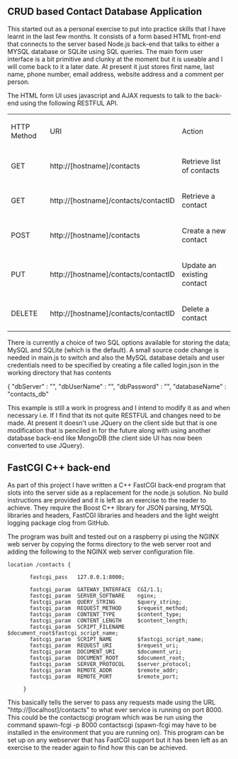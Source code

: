 ## CRUD based Contact Database Application ##

This started out as a personal exercise to put into practice skills that I have learnt in the last few months. It consists of a form based HTML front-end that connects to the server based Node.js back-end that talks to either a MYSQL database or SQLite using SQL queries. The main form user interface is a bit primitive and clunky at the moment but it is useable and I will come back to it a later date. At present it just stores first name, last name, phone number, email address, website address and a comment per person.

The HTML form UI uses javascript and AJAX requests to talk to the back-end using the following RESTFUL API.

<table class="c10">
   <tbody>
      <tr class="c6">
         <td class="c5 c7" colspan="1" rowspan="1">
            <p class="c4"><span class="c7 c8">HTTP Method</span></p>
         </td>
         <td class="c3 c7" colspan="1" rowspan="1">
            <p class="c4"><span class="c8 c7">URI</span></p>
         </td>
         <td class="c0 c7" colspan="1" rowspan="1">
            <p class="c4"><span class="c8 c7">Action</span></p>
         </td>
      </tr>
      <tr class="c6">
         <td class="c5" colspan="1" rowspan="1">
            <p class="c4"><span class="c2">GET</span></p>
         </td>
         <td class="c3" colspan="1" rowspan="1">
            <p class="c4"><span class="c2">http://[hostname]/contacts</span></p>
         </td>
         <td class="c0" colspan="1" rowspan="1">
            <p class="c4"><span class="c2">Retrieve list of contacts</span></p>
         </td>
      </tr>
      <tr class="c6">
         <td class="c5" colspan="1" rowspan="1">
            <p class="c4"><span class="c2">GET</span></p>
         </td>
         <td class="c3" colspan="1" rowspan="1">
            <p class="c4"><span class="c2">http://[hostname]/contacts/contactID</span></p>
         </td>
         <td class="c0" colspan="1" rowspan="1">
            <p class="c4"><span class="c2">Retrieve a contact</span></p>
         </td>
      </tr>
      <tr class="c6">
         <td class="c5" colspan="1" rowspan="1">
            <p class="c4"><span class="c2">POST</span></p>
         </td>
         <td class="c3" colspan="1" rowspan="1">
            <p class="c4"><span class="c2">http://[hostname]/contacts</span></p>
         </td>
         <td class="c0" colspan="1" rowspan="1">
            <p class="c4"><span class="c2">Create a new contact</span></p>
         </td>
      </tr>
      <tr class="c6">
         <td class="c5" colspan="1" rowspan="1">
            <p class="c4"><span class="c2">PUT</span></p>
         </td>
         <td class="c3" colspan="1" rowspan="1">
            <p class="c4"><span class="c2">http://[hostname]/contacts/contactID</span></p>
         </td>
         <td class="c0" colspan="1" rowspan="1">
            <p class="c4"><span class="c2">Update an existing contact</span></p>
         </td>
      </tr>
      <tr class="c6">
         <td class="c5" colspan="1" rowspan="1">
            <p class="c4"><span class="c2">DELETE</span></p>
         </td>
         <td class="c3" colspan="1" rowspan="1">
            <p class="c4"><span class="c2">http://[hostname]/contacts/contactID</span></p>
         </td>
         <td class="c0" colspan="1" rowspan="1">
            <p class="c4"><span class="c2">Delete a contact</span></p>
            <p class="c4 c11"><span class="c2"></span></p>
         </td>
      </tr>
   </tbody>
</table>

There is currently a choice of two  SQL options available for storing the data; MySQL and SQLite (which is the default). A small source code change is needed in main.js to switch and also the MySQL database details and user credentials need to be specified by creating a file called login.json in the working directory that has contents

{ "dbServer" : "", "dbUserName" : "", "dbPassword" : "", "databaseName" : "contacts_db" 

This example is still a work in progress and I intend to modify it as and when necessary i.e. If I find that its not quite RESTFUL and changes need to be made. At present it doesn't use JQuery on the client side but that is one modification that is penciled in for the future along with using another database back-end like MongoDB (the client side UI has now been converted to use JQuery).

## FastCGI C++ back-end ##

As part of this project I have written a C++ FastCGI back-end program that slots into the server side as a replacement for the node.js solution. No build instructions are provided and it is left as an exercise to the reader to achieve. They  require the Boost C++ library for JSON parsing, MYSQL libraries and headers, FastCGI libraries and headers and the light weight logging package clog from GitHub.

The program was built and tested out on a raspberry pi using the NGINX web server by copying the forms directory to the web server root and adding the following to the NGINX web server configuration file.

	location /contacts {

	       fastcgi_pass   127.0.0.1:8000;

           fastcgi_param  GATEWAY_INTERFACE  CGI/1.1;
           fastcgi_param  SERVER_SOFTWARE    nginx;
           fastcgi_param  QUERY_STRING       $query_string;
           fastcgi_param  REQUEST_METHOD     $request_method;
           fastcgi_param  CONTENT_TYPE       $content_type;
           fastcgi_param  CONTENT_LENGTH     $content_length;
           fastcgi_param  SCRIPT_FILENAME    $document_root$fastcgi_script_name;
           fastcgi_param  SCRIPT_NAME        $fastcgi_script_name;
           fastcgi_param  REQUEST_URI        $request_uri;
           fastcgi_param  DOCUMENT_URI       $document_uri;
           fastcgi_param  DOCUMENT_ROOT      $document_root;
           fastcgi_param  SERVER_PROTOCOL    $server_protocol;
           fastcgi_param  REMOTE_ADDR        $remote_addr;
           fastcgi_param  REMOTE_PORT        $remote_port;

         }

 This basically tells the server to pass any requests made using the URL "http://[localhost]/contacts" to what ever service is running on port 8000. This could be the contactscgi program which was be run using the command  spawn-fcgi -p 8000 contactscgi (spawn-fcgi may have to be installed in the environment that you are running on). This program can be set up on any webserver that has FastCGI support but it has been left as an exercise to the reader again to find how this can be achieved.


